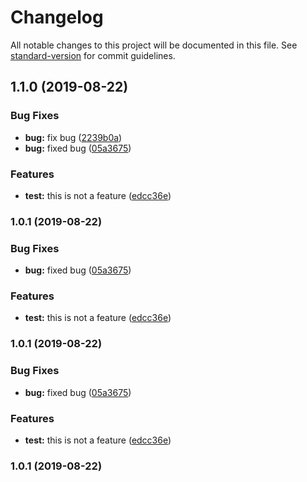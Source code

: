 # Changelog

All notable changes to this project will be documented in this file. See [standard-version](https://github.com/conventional-changelog/standard-version) for commit guidelines.

## 1.1.0 (2019-08-22)


### Bug Fixes

* **bug:** fix bug ([2239b0a](https://github.com/Tag0Mag0/Chess/commit/2239b0a))
* **bug:** fixed bug ([05a3675](https://github.com/Tag0Mag0/Chess/commit/05a3675))


### Features

* **test:** this is not a feature ([edcc36e](https://github.com/Tag0Mag0/Chess/commit/edcc36e))

### 1.0.1 (2019-08-22)


### Bug Fixes

* **bug:** fixed bug ([05a3675](https://github.com/Tag0Mag0/Chess/commit/05a3675))


### Features

* **test:** this is not a feature ([edcc36e](https://github.com/Tag0Mag0/Chess/commit/edcc36e))

### 1.0.1 (2019-08-22)


### Bug Fixes

* **bug:** fixed bug ([05a3675](https://github.com/Tag0Mag0/Chess/commit/05a3675))


### Features

* **test:** this is not a feature ([edcc36e](https://github.com/Tag0Mag0/Chess/commit/edcc36e))

### 1.0.1 (2019-08-22)
